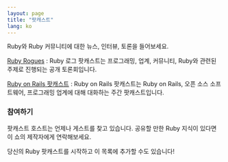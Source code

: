```yaml
---
layout: page
title: "팟캐스트"
lang: ko
---
```


Ruby와 Ruby 커뮤니티에 대한 뉴스, 인터뷰, 토론을 들어보세요.

[Ruby Rogues][rogues]
: Ruby 로그 팟캐스트는 프로그래밍, 업계, 커뮤니티, Ruby와 관련된 주제로 진행되는
  공개 토론회입니다.

[Ruby on Rails 팟캐스트][rorpodcast]
: Ruby on Rails 팟캐스트는 Ruby on Rails, 오픈 소스 소프트웨어, 프로그래밍
  업계에 대해 대화하는 주간 팟캐스트입니다.

### 참여하기

팟캐스트 호스트는 언제나 게스트를 찾고 있습니다. 공유할 만한 Ruby 지식이 있다면
이 쇼의 제작자에게 연락해보세요.

당신의 Ruby 팟캐스트를 시작하고 이 목록에 추가할 수도 있습니다!

[rorpodcast]: http://5by5.tv/rubyonrails
[rogues]: https://devchat.tv/ruby-rogues
